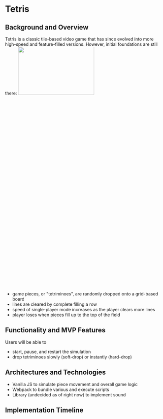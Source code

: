 # Tetris

## Background and Overview
Tetris is a classic tile-based video game that has since evolved into more high-speed and feature-filled versions. However, initial foundations are still there:
<img height=20% width=70% src="https://i0.wp.com/mindyourdecisions.com/blog/wp-content/uploads/2018/05/tetris-riddle-pieces.png?resize=600%2C165&ssl=1"/>
* game pieces, or "tetriminoes", are randomly dropped onto a grid-based board
* lines are cleared by complete filling a row 
* speed of single-player mode increases as the player clears more lines 
* player loses when pieces fill up to the top of the field

## Functionality and MVP Features
Users will be able to
* start, pause, and restart the simulation
* drop tetriminoes slowly (soft-drop) or instantly (hard-drop)


## Architectures and Technologies 
* Vanilla JS to simulate piece movement and overall game logic
* Webpack to bundle various and execute scripts
* Library (undecided as of right now) to implement sound

## Implementation Timeline
